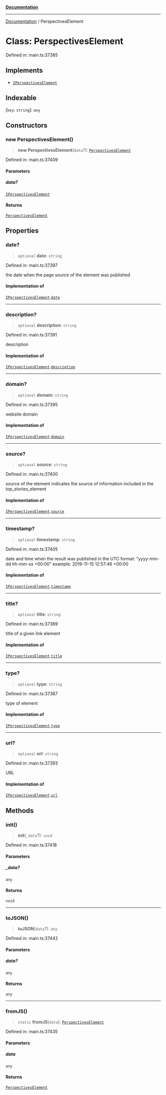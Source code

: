 [**Documentation**](../README.md)

***

[Documentation](../README.md) / PerspectivesElement

# Class: PerspectivesElement

Defined in: main.ts:37385

## Implements

- [`IPerspectivesElement`](../interfaces/IPerspectivesElement.md)

## Indexable

\[`key`: `string`\]: `any`

## Constructors

### new PerspectivesElement()

> **new PerspectivesElement**(`data`?): [`PerspectivesElement`](PerspectivesElement.md)

Defined in: main.ts:37409

#### Parameters

##### data?

[`IPerspectivesElement`](../interfaces/IPerspectivesElement.md)

#### Returns

[`PerspectivesElement`](PerspectivesElement.md)

## Properties

### date?

> `optional` **date**: `string`

Defined in: main.ts:37397

the date when the page source of the element was published

#### Implementation of

[`IPerspectivesElement`](../interfaces/IPerspectivesElement.md).[`date`](../interfaces/IPerspectivesElement.md#date)

***

### description?

> `optional` **description**: `string`

Defined in: main.ts:37391

description

#### Implementation of

[`IPerspectivesElement`](../interfaces/IPerspectivesElement.md).[`description`](../interfaces/IPerspectivesElement.md#description)

***

### domain?

> `optional` **domain**: `string`

Defined in: main.ts:37395

website domain

#### Implementation of

[`IPerspectivesElement`](../interfaces/IPerspectivesElement.md).[`domain`](../interfaces/IPerspectivesElement.md#domain)

***

### source?

> `optional` **source**: `string`

Defined in: main.ts:37400

source of the element
indicates the source of information included in the top_stories_element

#### Implementation of

[`IPerspectivesElement`](../interfaces/IPerspectivesElement.md).[`source`](../interfaces/IPerspectivesElement.md#source)

***

### timestamp?

> `optional` **timestamp**: `string`

Defined in: main.ts:37405

date and time when the result was published
in the UTC format: “yyyy-mm-dd hh-mm-ss +00:00”
example:
2019-11-15 12:57:46 +00:00

#### Implementation of

[`IPerspectivesElement`](../interfaces/IPerspectivesElement.md).[`timestamp`](../interfaces/IPerspectivesElement.md#timestamp)

***

### title?

> `optional` **title**: `string`

Defined in: main.ts:37389

title of a given link element

#### Implementation of

[`IPerspectivesElement`](../interfaces/IPerspectivesElement.md).[`title`](../interfaces/IPerspectivesElement.md#title)

***

### type?

> `optional` **type**: `string`

Defined in: main.ts:37387

type of element

#### Implementation of

[`IPerspectivesElement`](../interfaces/IPerspectivesElement.md).[`type`](../interfaces/IPerspectivesElement.md#type)

***

### url?

> `optional` **url**: `string`

Defined in: main.ts:37393

URL

#### Implementation of

[`IPerspectivesElement`](../interfaces/IPerspectivesElement.md).[`url`](../interfaces/IPerspectivesElement.md#url)

## Methods

### init()

> **init**(`_data`?): `void`

Defined in: main.ts:37418

#### Parameters

##### \_data?

`any`

#### Returns

`void`

***

### toJSON()

> **toJSON**(`data`?): `any`

Defined in: main.ts:37442

#### Parameters

##### data?

`any`

#### Returns

`any`

***

### fromJS()

> `static` **fromJS**(`data`): [`PerspectivesElement`](PerspectivesElement.md)

Defined in: main.ts:37435

#### Parameters

##### data

`any`

#### Returns

[`PerspectivesElement`](PerspectivesElement.md)
